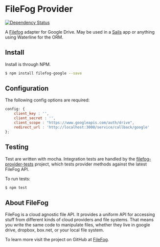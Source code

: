# FileFog Provider

[![Dependency Status](https://gemnasium.com/filefog/filefog-google.png)](https://gemnasium.com/filefog/filefog-google)

A [Filefog](https://github.com/filefog/filefog) adapter for Google Drive. May be used in a [Sails](https://github.com/balderdashy/sails) app or anything using Waterline for the ORM.

## Install

Install is through NPM.

```bash
$ npm install filefog-google --save
```

## Configuration

The following config options are required:

```javascript
config: {
    client_key : '',
    client_secret : '',
    client_scope : "https://www.googleapis.com/auth/drive",
    redirect_url : 'http://localhost:3000/service/callback/google'
};
```

## Testing

Test are written with mocha. Integration tests are handled by the [filefog-provider-tests](https://github.com/filefog/filefog-provider-tests) project, which tests provider methods against the latest FileFog API.

To run tests:

```bash
$ npm test
```

## About FileFog

FileFog is a cloud agnostic file API.  It provides a uniform API for accessing stuff from different kinds of cloud providers and file systems.  That means you write the same code to manipulate files, whether they live in google drive, dropbox, box.net, or your local file system.

To learn more visit the project on GitHub at [FileFog](https://github.com/filefog/filefog).